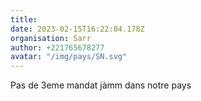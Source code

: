 ```yaml
---
title: 
date: 2023-02-15T16:22:04.178Z
organisation: Sarr
author: +221765678277
avatar: "/img/pays/SN.svg"
---
```


Pas de 3eme mandat jàmm dans notre pays